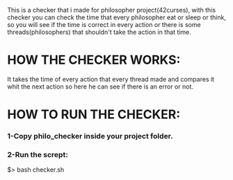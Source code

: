 This is a checker that i made for philosopher project(42curses), with this checker you can check the time that every philosopher eat or sleep or think, so you will see if the time is correct in every action or there is some threads(philosophers) that shouldn't take the action in that time.
 
  <h1>HOW THE CHECKER WORKS:</h1>
 It takes the time of every action that every thread made and compares it whit the next action so here he can see if there is an error or not.
 
 <h1>HOW TO RUN THE CHECKER:</h1>
<h3>1-Copy philo_checker inside your project folder.</h3>
<h3>2-Run the scrept:</h3>
   $> bash checker.sh
